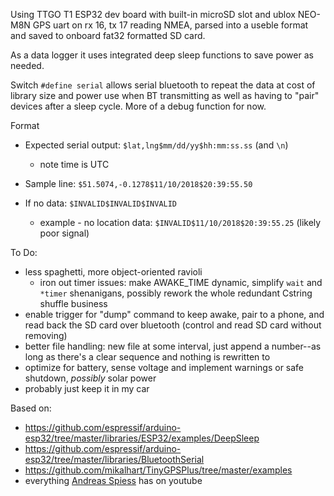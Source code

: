   Using TTGO T1 ESP32 dev board with built-in microSD slot and ublox NEO-M8N GPS uart on rx 16, tx 17 reading NMEA, 
  parsed into a useble format and saved to onboard fat32 formatted SD card. 
  
  As a data logger it uses integrated deep sleep functions to save power as needed.
  
  Switch `#define serial` allows serial bluetooth to repeat the data at cost of library size and power use when BT transmitting
  as well as having to "pair" devices after a sleep cycle. More of a debug function for now.
   

 Format
  - Expected serial output: `$lat,lng$mm/dd/yy$hh:mm:ss.ss` (and `\n`)
    - note time is UTC
  
  - Sample line: `$51.5074,-0.1278$11/10/2018$20:39:55.50`
 
  - If no data: `$INVALID$INVALID$INVALID`
    - example - no location data: `$INVALID$11/10/2018$20:39:55.25` (likely poor signal)
    
  To Do: 
  - less spaghetti, more object-oriented ravioli
      - iron out timer issues: make AWAKE_TIME dynamic, simplify `wait` and `*timer` shenanigans, possibly rework the whole redundant Cstring shuffle business
 - enable trigger for "dump" command to keep awake, pair to a phone, and read back the SD card over bluetooth (control and read SD card without removing)
  - better file handling: new file at some interval, just append a number--as long as there's a clear sequence and nothing is rewritten to
 - optimize for battery, sense voltage and implement warnings or safe shutdown, *possibly* solar power
 - probably just keep it in my car   
 
Based on:
 - https://github.com/espressif/arduino-esp32/tree/master/libraries/ESP32/examples/DeepSleep
 - https://github.com/espressif/arduino-esp32/tree/master/libraries/BluetoothSerial
 - https://github.com/mikalhart/TinyGPSPlus/tree/master/examples
 - everything [Andreas Spiess](https://www.youtube.com/channel/UCu7_D0o48KbfhpEohoP7YSQ) has on youtube
